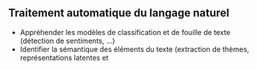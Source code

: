 ## Traitement automatique du langage naturel

* Appréhender les modèles de classification et de fouille de texte (détection de sentiments, …)
* Identifier la sémantique des éléments du texte (extraction de thèmes, représentations latentes et

